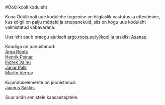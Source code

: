 #Ööülikooli koduleht

Kuna Ööülikooli uue kodulehe tegemine on hiiglaslik vastutus ja ettevõmine, kus kõigil on palju mõtteid ja ettepanekuid, siis on kogu uus koduleht valmistatud vabavarana.

Uus leht asub praegu ajutiselt [argo.roots.ee/ylikool](http://argo.roots.ee/ylikool) ja tasklist [Asanas](https://app.asana.com/-/share?s=10785425898623-noQyCHZmysFZT1WdYoohcaC9wAGJcJdreGpyVB4lHZr-1888846333398).

Koodiga on panustanud:  
[Argo Roots](https://github.com/argoroots)  
[Henrik Peinar](https://github.com/hpeinar)  
[Indrek Vainu](https://github.com/vainu)  
[Janar Palk](https://github.com/chanar)  
[Martin Verrev](https://github.com/martinve)  

Kujunduselemente on joonistanud:  
[Jaanus Sakkis](https://et.wikipedia.org/wiki/Jaanus_Sakkis)  

Suur aitäh senistele kaasaaitajatele.
